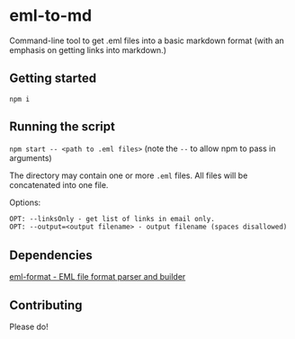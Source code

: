 # eml-to-md

Command-line tool to get .eml files into a basic markdown format (with an emphasis on getting links into markdown.)

## Getting started

`npm i`

## Running the script

`npm start -- <path to .eml files>` (note the `--` to allow npm to pass in arguments)

The directory may contain one or more `.eml` files. All files will be concatenated into one file.

Options:

```txt
OPT: --linksOnly - get list of links in email only.
OPT: --output=<output filename> - output filename (spaces disallowed)
```

## Dependencies

[eml-format - EML file format parser and builder](https://github.com/papnkukn/eml-format)

## Contributing

Please do!
